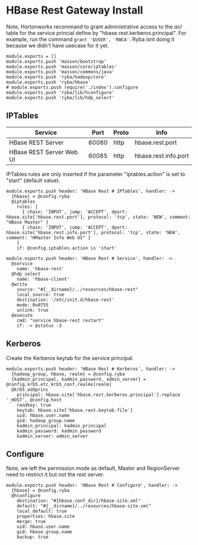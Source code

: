 
# HBase Rest Gateway Install

Note, Hortonworks recommand to grant administrative access to the _acl_ table
for the service princial define by "hbase.rest.kerberos.principal". For example,
run the command `grant '$USER', 'RWCA'`. Ryba isnt doing it because we didn't
have usecase for it yet.

    module.exports = []
    module.exports.push 'masson/bootstrap'
    module.exports.push 'masson/core/iptables'
    module.exports.push 'masson/commons/java'
    module.exports.push 'ryba/hadoop/core'
    module.exports.push 'ryba/hbase'
    # module.exports.push require('./index').configure
    module.exports.push 'ryba/lib/hconfigure'
    module.exports.push 'ryba/lib/hdp_select'

## IPTables

| Service                    | Port  | Proto | Info                   |
|----------------------------|-------|-------|------------------------|
| HBase REST Server          | 60080 | http  | hbase.rest.port        |
| HBase REST Server Web UI   | 60085 | http  | hbase.rest.info.port   |

IPTables rules are only inserted if the parameter "iptables.action" is set to
"start" (default value).

    module.exports.push header: 'HBase Rest # IPTables', handler: ->
      {hbase} = @config.ryba
      @iptables
        rules: [
          { chain: 'INPUT', jump: 'ACCEPT', dport: hbase.site['hbase.rest.port'], protocol: 'tcp', state: 'NEW', comment: "HBase Master" }
          { chain: 'INPUT', jump: 'ACCEPT', dport: hbase.site['hbase.rest.info.port'], protocol: 'tcp', state: 'NEW', comment: "HMaster Info Web UI" }
        ]
        if: @config.iptables.action is 'start'

    module.exports.push header: 'HBase Rest # Service', handler: ->
      @service
        name: 'hbase-rest'
      @hdp_select
        name: 'hbase-client'
      @write
        source: "#{__dirname}/../resources/hbase-rest"
        local_source: true
        destination: '/etc/init.d/hbase-rest'
        mode: 0o0755
        unlink: true
      @execute
        cmd: "service hbase-rest restart"
        if: -> @status -3

## Kerberos

Create the Kerberos keytab for the service principal.

    module.exports.push header: 'HBase Rest # Kerberos', handler: ->
      {hadoop_group, hbase, realm} = @config.ryba
      {kadmin_principal, kadmin_password, admin_server} = @config.krb5.etc_krb5_conf.realms[realm]
      @krb5_addprinc
        principal: hbase.site['hbase.rest.kerberos.principal'].replace '_HOST', @config.host
        randkey: true
        keytab: hbase.site['hbase.rest.keytab.file']
        uid: hbase.user.name
        gid: hadoop_group.name
        kadmin_principal: kadmin_principal
        kadmin_password: kadmin_password
        kadmin_server: admin_server

## Configure

Note, we left the permission mode as default, Master and RegionServer need to
restrict it but not the rest server.

    module.exports.push header: 'HBase Rest # Configure', handler: ->
      {hbase} = @config.ryba
      @hconfigure
        destination: "#{hbase.conf_dir}/hbase-site.xml"
        default: "#{__dirname}/../resources/hbase-site.xml"
        local_default: true
        properties: hbase.site
        merge: true
        uid: hbase.user.name
        gid: hbase.group.name
        backup: true
